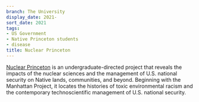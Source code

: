 ```yaml
---
branch: The University
display_date: 2021-
sort_date: 2021
tags:
- US Government
- Native Princeton students
- disease
title: Nuclear Princeton
---
```


[Nuclear Princeton](https://nuclearprinceton.princeton.edu) is an undergraduate-directed project that reveals the impacts of the nuclear sciences and the management of U.S. national security on Native lands, communities, and beyond. Beginning with the Manhattan Project, it locates the histories of toxic environmental racism and the contemporary technoscientific management of U.S. national security.
